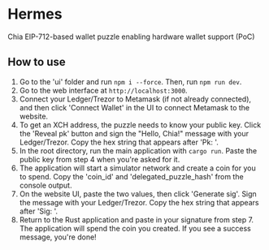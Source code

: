 # Hermes

Chia EIP-712-based wallet puzzle enabling hardware wallet support (PoC)

## How to use

1. Go to the 'ui' folder and run `npm i --force`. Then, run `npm run dev`.
2. Go to the web interface at `http://localhost:3000`.
3. Connect your Ledger/Trezor to Metamask (if not already connected), and then click 'Connect Wallet' in the UI to connect Metamask to the website.
4. To get an XCH address, the puzzle needs to know your public key. Click the 'Reveal pk' button and sign the "Hello, Chia!" message with your Ledger/Trezor. Copy the hex string that appears after 'Pk: '.
5. In the root directory, run the main application with `cargo run`. Paste the public key from step 4 when you're asked for it.
6. The application will start a simulator network and create a coin for you to spend. Copy the 'coin_id' and 'delegated_puzzle_hash' from the console output.
7. On the website UI, paste the two values, then click 'Generate sig'. Sign the message with your Ledger/Trezor. Copy the hex string that appears after 'Sig: '.
8. Return to the Rust application and paste in your signature from step 7. The application will spend the coin you created. If you see a success message, you're done!


